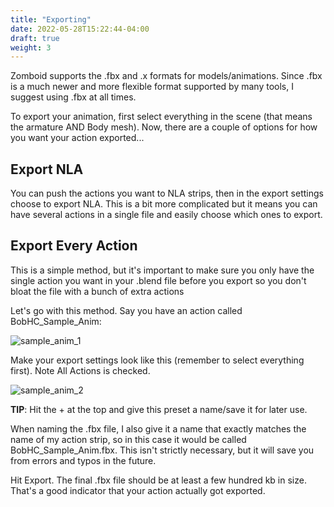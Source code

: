 ```yaml
---
title: "Exporting"
date: 2022-05-28T15:22:44-04:00
draft: true
weight: 3
---
```


Zomboid supports the .fbx and .x formats for models/animations. Since .fbx is a much newer and more flexible format supported by many tools, I suggest using .fbx at all times.

To export your animation, first select everything in the scene (that means the armature AND Body mesh). Now, there are a couple of options for how you want your action exported...

## Export NLA
You can push the actions you want to NLA strips, then in the export settings choose to export NLA. This is a bit more complicated but it means you can have several actions in a single file and easily choose which ones to export.

## Export Every Action
This is a simple method, but it's important to make sure you only have the single action you want in your .blend file before you export so you don't bloat the file with a bunch of extra actions

Let's go with this method. Say you have an action called BobHC_Sample_Anim:

![sample_anim_1](../../images/sample_anim_1.PNG?width=800px)

Make your export settings look like this (remember to select everything first). Note All Actions is checked.

![sample_anim_2](../../images/sample_anim_2.PNG)

**TIP**: Hit the + at the top and give this preset a name/save it for later use.

When naming the .fbx file, I also give it a name that exactly matches the name of my action strip, so in this case it would be called BobHC_Sample_Anim.fbx. This isn't strictly necessary, but it will save you from errors and typos in the future.

Hit Export. The final .fbx file should be at least a few hundred kb in size. That's a good indicator that your action actually got exported.